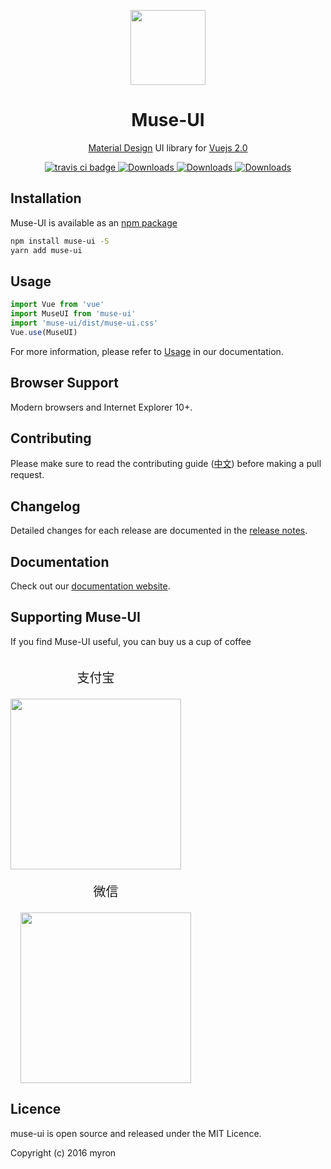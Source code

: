 
<p style="text-align: center;">
  <a href="https://www.muse-ui.org" target="_blank">
    <img width="120" src="https://www.muse-ui.org/static/img/icon_logo.a76a122.png">
  </a>
</p>

<h1 style="text-align: center;">Muse-UI</h1>

<p style="text-align: center;">
  <a href="https://material.io/">Material Design</a>
  UI library for <a href="https://vuejs.org/">Vuejs 2.0</a>
</p>

<p style="text-align: center;">
  <a href="https://travis-ci.org/museui/muse-ui">
    <img src="https://img.shields.io/travis/museui/muse-ui.svg" alt="travis ci badge">
  </a>
  <a href="https://www.npmjs.org/package/muse-ui">
    <img src="https://img.shields.io/npm/v/muse-ui.svg" alt="Downloads">
  </a>
  <a href="https://npmjs.org/package/muse-ui">
    <img src="https://img.shields.io/npm/dm/muse-ui.svg" alt="Downloads">
  </a>
  <a href="https://gitter.im/muse-ui/muse-ui?utm_source=badge&utm_medium=badge&utm_campaign=pr-badge&utm_content=badge">
    <img src="https://badges.gitter.im/muse-ui/muse-ui.svg" alt="Downloads">
  </a>
</p>

## Installation

Muse-UI is available as an [npm package](https://www.npmjs.com/package/muse-ui)

```bash
npm install muse-ui -S
yarn add muse-ui
```

## Usage

```javascript
import Vue from 'vue'
import MuseUI from 'muse-ui'
import 'muse-ui/dist/muse-ui.css'
Vue.use(MuseUI)
```

For more information, please refer to [Usage](http://www.muse-ui.org/#/zh-CN/contributing) in our documentation.

## Browser Support

Modern browsers and Internet Explorer 10+.

## Contributing

Please make sure to read the contributing guide ([中文](http://www.muse-ui.org/#/zh-CN/contributing)) before making a pull request.

## Changelog

Detailed changes for each release are documented in the [release notes](http://http://www.muse-ui.org/#/zh-CN/changelog).

## Documentation

Check out our [documentation website](https://www.muse-ui.org).

## Supporting Muse-UI

If you find Muse-UI useful, you can buy us a cup of coffee

<div style="display:inline-block;">
  <p style="font-size: 20px;text-align: center;">支付宝</p>
  <img src="https://www.muse-ui.org/static/img/pay.ad1cfea.png" width="273">
</div>
<div style="display:inline-block;margin-left: 16px;">
  <p style="font-size: 20px;text-align: center;">微信</p>
  <img src="https://www.muse-ui.org/static/img/wechat.876176b.png" width="273">
</div>

## Licence

muse-ui is open source and released under the MIT Licence.

Copyright (c) 2016 myron

